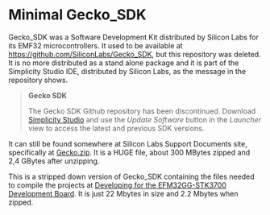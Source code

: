 Minimal Gecko_SDK
=================


Gecko_SDK was a Software Development Kit distributed by Silicon Labs for its EMF32 microcontrollers.
It used to be available at https://github.com/SiliconLabs/Gecko_SDK, but this repository was deleted.
It is no more distributed as a stand alone package and it is part of the Simplicity Studio IDE, distributed by Silicon Labs, as the message in the repository shows.


> **Gecko SDK**
> 
> The Gecko SDK Github repository has been discontinued. Download [Simplicity Studio](http://www.silabs.com/simplicity) and use the *Update Software* button in the *Launcher* view to access the latest and previous SDK versions. 


It can still be found somewhere at Silicon Labs Support Documents site, specifically at [Gecko.zip](http://www.silabs.com/Support%20Documents/Software/Gecko_SDK.zip). It is a HUGE file, about 300 MBytes zipped and 2,4 GBytes after unzipping.

This is a stripped down version of Gecko_SDK containing the files needed to compile the projects at [Developing for the EFM32GG-STK3700 Development Board](https://github.com/hans-jorg/efm32gg-stk3700-gcc-cmsis). It is just 22 Mbytes in size and 2.2 Mbytes when zipped.



